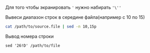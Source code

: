 Для того чтобы экранировать `'` нужно набирать `'\''`     

Вывеси диапазон строк в середине файла(например с 10 по 15)
```bash
cat /path/to/source.file | sed -n 10,15p
```

Вывод номера строки
```
sed '26!D' /path/to/file
```
